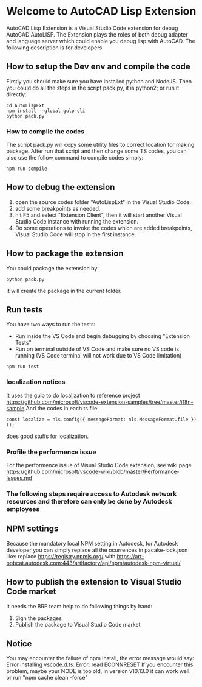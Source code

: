 # Welcome to AutoCAD Lisp Extension

AutoCAD Lisp Extension is a Visual Studio Code extension for debug AutoCAD AutoLISP. The Extension plays the roles of both debug adapter and language server which could enable you debug lisp with AutoCAD. The following description is for developers.

## How to setup the Dev env and compile the code
Firstly you should make sure you have installed python and NodeJS.
Then you could do all the steps in the script pack.py, it is python2; or run it directly:
```
cd AutoLispExt
npm install --global gulp-cli
python pack.py
```

### How to compile the codes
The script pack.py will copy some utility files to correct location for making package. After run that script and then change some TS codes, you can also use the follow command to compile codes simply:
```
npm run compile
```

## How to debug the extension

1. open the source codes folder "AutoLispExt" in the Visual Studio Code.
2. add some breakpoints as needed.
3. hit F5 and select "Extension Client", then it will start another Visual Studio Code instance with running the extension.
4. Do some operations to invoke the codes which are added breakpoints, Visual Studio Code will stop in the first instance.

## How to package the extension

You could package the extension by:
```
python pack.py
```
It will create the package in the current folder.

## Run tests

You have two ways to run the tests:
  - Run inside the VS Code and begin debugging by choosing "Extension Tests"
  - Run on terminal outside of VS Code and make sure no VS code is running (VS Code terminal will not work due to VS Code limitation)
```
npm run test
```

### localization notices
It uses the gulp to do localization to reference project https://github.com/microsoft/vscode-extension-samples/tree/master/i18n-sample
And the codes in each ts file:
```
const localize = nls.config({ messageFormat: nls.MessageFormat.file })();
```
does good stuffs for localization.

### Profile the performence issue
For the performence issue of Visual Studio Code extension, see wiki page https://github.com/microsoft/vscode-wiki/blob/master/Performance-Issues.md


### The following steps require access to Autodesk network resources and therefore can only be done by Autodesk employees

## NPM settings
Because the mandatory local NPM setting in Autodesk, for Autodesk developer you can simply replace all the ocurrences in pacake-lock.json like:
replace https://registry.npmjs.org/ with https://art-bobcat.autodesk.com:443/artifactory/api/npm/autodesk-npm-virtual/

## How to publish the extension to Visual Studio Code market

It needs the BRE team help to do following things by hand:
 1. Sign the packages
 2. Publish the package to Visual Studio Code market

## Notice

You may encounter the failure of npm install, the error message would say:
Error installing vscode.d.ts: Error: read ECONNRESET
If you encounter this problem, maybe your NODE is too old, in version v10.13.0 it
can work well.
or run "npm cache clean -force"